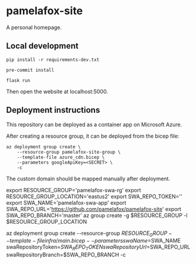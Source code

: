 # pamelafox-site
A personal homepage.

## Local development


```shell
pip install -r requirements-dev.txt
```

```shell
pre-commit install
```

```shell
flask run
```

Then open the website at localhost:5000.

## Deployment instructions

This repository can be deployed as a container app on Microsoft Azure.

After creating a resource group, it can be deployed from the bicep file:

```
az deployment group create \
    --resource-group pamelafox-site-group \
    --template-file azure_cdn.bicep \
    --parameters googleApiKey=<SECRET> \
    -c
```

The custom domain should be mapped manually after deployment.


export RESOURCE_GROUP='pamelafox-swa-rg'
export RESOURCE_GROUP_LOCATION='eastus2'
export SWA_REPO_TOKEN=''
export SWA_NAME='pamelafox-swa-app'
export SWA_REPO_URL='https://github.com/pamelafox/pamelafox-site'
export SWA_REPO_BRANCH='master'
az group create -g $RESOURCE_GROUP -l $RESOURCE_GROUP_LOCATION

az deployment group create --resource-group $RESOURCE_GROUP --template-file infra/main.bicep --parameters swaName=$SWA_NAME swaRepositoryToken=$SWA_REPO_TOKEN swaRepositoryUrl=$SWA_REPO_URL swaRepositoryBranch=$SWA_REPO_BRANCH -c
